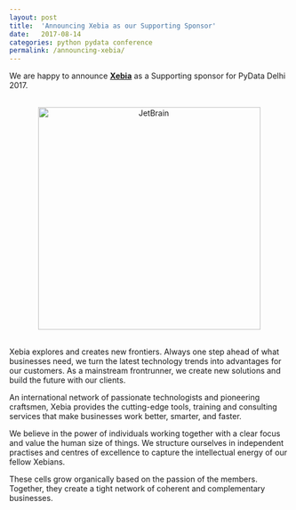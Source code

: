 ```yaml
---
layout: post
title:  'Announcing Xebia as our Supporting Sponsor'
date:   2017-08-14
categories: python pydata conference
permalink: /announcing-xebia/
---
```



We are happy to announce [**Xebia**](http://www.xebia.com) as a Supporting sponsor for PyData Delhi 2017.

<br>
<center>
<img src="https://pydata.org/delhi2017/media/sponsor_files/Xebia-Logo.png" alt="JetBrain" style="width: 400px;"/>
</center>
<br>

Xebia explores and creates new frontiers. Always one step ahead of what businesses need, we turn the latest technology trends into advantages for our customers. As a mainstream frontrunner, we create new solutions and build the future with our clients.

An international network of passionate technologists and pioneering craftsmen, Xebia provides the cutting-edge tools, training and consulting services that make businesses work better, smarter, and faster.

We believe in the power of individuals working together with a clear focus and value the human size of things. We structure ourselves in independent practises and centres of excellence to capture the intellectual energy of our fellow Xebians.

These cells grow organically based on the passion of the members. Together, they create a tight network of coherent and complementary businesses.
